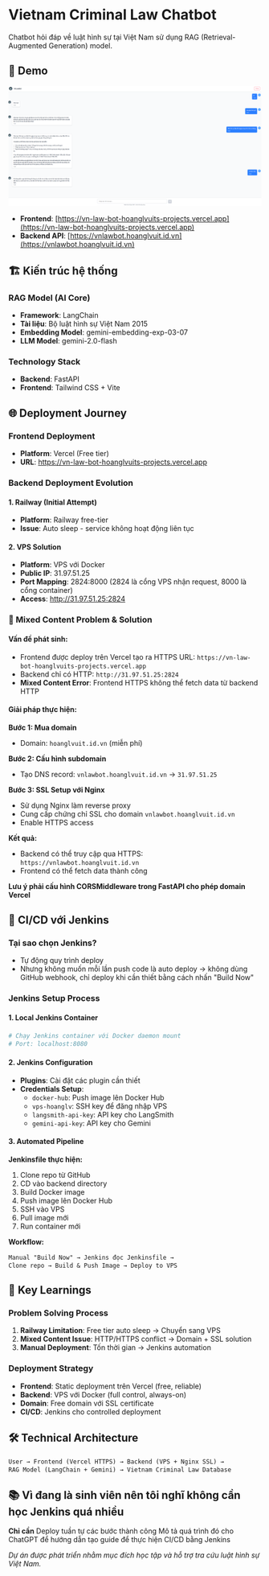 # Vietnam Criminal Law Chatbot

Chatbot hỏi đáp về luật hình sự tại Việt Nam sử dụng RAG (Retrieval-Augmented Generation) model.

## 🚀 Demo

![Demo](demo/demo.png)


- **Frontend**: [https://vn-law-bot-hoanglvuits-projects.vercel.app](https://vn-law-bot-hoanglvuits-projects.vercel.app)
- **Backend API**: [https://vnlawbot.hoanglvuit.id.vn](https://vnlawbot.hoanglvuit.id.vn)

## 🏗️ Kiến trúc hệ thống

### RAG Model (AI Core)
- **Framework**: LangChain
- **Tài liệu**: Bộ luật hình sự Việt Nam 2015
- **Embedding Model**: gemini-embedding-exp-03-07
- **LLM Model**: gemini-2.0-flash

### Technology Stack
- **Backend**: FastAPI
- **Frontend**: Tailwind CSS + Vite

## 🌐 Deployment Journey

### Frontend Deployment
- **Platform**: Vercel (Free tier)
- **URL**: https://vn-law-bot-hoanglvuits-projects.vercel.app

### Backend Deployment Evolution

#### 1. Railway (Initial Attempt)
- **Platform**: Railway free-tier
- **Issue**: Auto sleep - service không hoạt động liên tục

#### 2. VPS Solution
- **Platform**: VPS với Docker
- **Public IP**: 31.97.51.25
- **Port Mapping**: 2824:8000 (2824 là cổng VPS nhận request, 8000 là cổng container)
- **Access**: http://31.97.51.25:2824

### 🚨 Mixed Content Problem & Solution

#### Vấn đề phát sinh:
- Frontend được deploy trên Vercel tạo ra HTTPS URL: `https://vn-law-bot-hoanglvuits-projects.vercel.app`
- Backend chỉ có HTTP: `http://31.97.51.25:2824`
- **Mixed Content Error**: Frontend HTTPS không thể fetch data từ backend HTTP

#### Giải pháp thực hiện:

**Bước 1: Mua domain**
- Domain: `hoanglvuit.id.vn` (miễn phí)

**Bước 2: Cấu hình subdomain**
- Tạo DNS record: `vnlawbot.hoanglvuit.id.vn` → `31.97.51.25`

**Bước 3: SSL Setup với Nginx**
- Sử dụng Nginx làm reverse proxy
- Cung cấp chứng chỉ SSL cho domain `vnlawbot.hoanglvuit.id.vn`
- Enable HTTPS access

**Kết quả:**
- Backend có thể truy cập qua HTTPS: `https://vnlawbot.hoanglvuit.id.vn`
- Frontend có thể fetch data thành công

**Lưu ý phải cấu hình CORSMiddleware trong FastAPI cho phép domain Vercel**

## 🚀 CI/CD với Jenkins

### Tại sao chọn Jenkins?

- Tự động quy trình deploy 
- Nhưng không muốn mỗi lần push code là auto deploy -> không dùng GitHub webhook, chỉ deploy khi cần thiết bằng cách nhấn "Build Now"

### Jenkins Setup Process

#### 1. Local Jenkins Container
```bash
# Chạy Jenkins container với Docker daemon mount
# Port: localhost:8080
```

#### 2. Jenkins Configuration
- **Plugins**: Cài đặt các plugin cần thiết
- **Credentials Setup**:
  - `docker-hub`: Push image lên Docker Hub
  - `vps-hoanglv`: SSH key để đăng nhập VPS
  - `langsmith-api-key`: API key cho LangSmith
  - `gemini-api-key`: API key cho Gemini

#### 3. Automated Pipeline
**Jenkinsfile thực hiện:**
1. Clone repo từ GitHub
2. CD vào backend directory
3. Build Docker image
4. Push image lên Docker Hub
5. SSH vào VPS
6. Pull image mới
7. Run container mới

**Workflow:**
```
Manual "Build Now" → Jenkins đọc Jenkinsfile → 
Clone repo → Build & Push Image → Deploy to VPS
```

## 🎯 Key Learnings

### Problem Solving Process
1. **Railway Limitation**: Free tier auto sleep → Chuyển sang VPS
2. **Mixed Content Issue**: HTTP/HTTPS conflict → Domain + SSL solution
3. **Manual Deployment**: Tốn thời gian → Jenkins automation

### Deployment Strategy
- **Frontend**: Static deployment trên Vercel (free, reliable)
- **Backend**: VPS với Docker (full control, always-on)
- **Domain**: Free domain với SSL certificate
- **CI/CD**: Jenkins cho controlled deployment

## 🛠️ Technical Architecture

```
User → Frontend (Vercel HTTPS) → Backend (VPS + Nginx SSL) → 
RAG Model (LangChain + Gemini) → Vietnam Criminal Law Database
```

## 📚 Vì đang là sinh viên nên tôi nghĩ không cần học Jenkins quá nhiều

**Chỉ cần** 
Deploy tuần tự các bước thành công 
Mô tả quá trình đó cho ChatGPT để hướng dẫn tạo guide để thực hiện CI/CD bằng Jenkins

*Dự án được phát triển nhằm mục đích học tập và hỗ trợ tra cứu luật hình sự Việt Nam.*